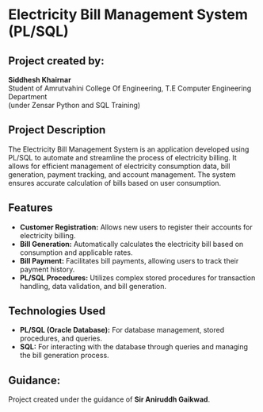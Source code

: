 # Electricity Bill Management System (PL/SQL)

## Project created by:
**Siddhesh Khairnar**  
Student of Amrutvahini College Of Engineering, T.E Computer Engineering Department  
(under Zensar Python and SQL Training)

## Project Description
The Electricity Bill Management System is an application developed using PL/SQL to automate and streamline the process of electricity billing. It allows for efficient management of electricity consumption data, bill generation, payment tracking, and account management. The system ensures accurate calculation of bills based on user consumption.
## Features
- **Customer Registration:** Allows new users to register their accounts for electricity billing.
- **Bill Generation:** Automatically calculates the electricity bill based on consumption and applicable rates.
- **Bill Payment:** Facilitates bill payments, allowing users to track their payment history.
- **PL/SQL Procedures:** Utilizes complex stored procedures for transaction handling, data validation, and bill generation.

## Technologies Used  
- **PL/SQL (Oracle Database):** For database management, stored procedures, and queries.
- **SQL:** For interacting with the database through queries and managing the bill generation process.

## Guidance:
Project created under the guidance of **Sir Aniruddh Gaikwad**.


